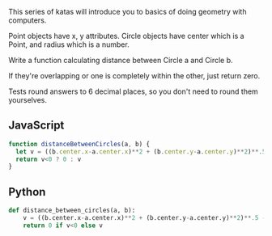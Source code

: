 This series of katas will introduce you to basics of doing geometry with computers.

Point objects have x, y attributes. Circle objects have center which is a Point, and radius which is a number.

Write a function calculating distance between Circle a and Circle b.

If they're overlapping or one is completely within the other, just return zero.

Tests round answers to 6 decimal places, so you don't need to round them yourselves.


## JavaScript
```js
function distanceBetweenCircles(a, b) {
  let v = ((b.center.x-a.center.x)**2 + (b.center.y-a.center.y)**2)**.5 - a.radius - b.radius;
  return v<0 ? 0 : v
}
```

## Python
```python
def distance_between_circles(a, b):
    v = ((b.center.x-a.center.x)**2 + (b.center.y-a.center.y)**2)**.5 - a.radius - b.radius
    return 0 if v<0 else v
```